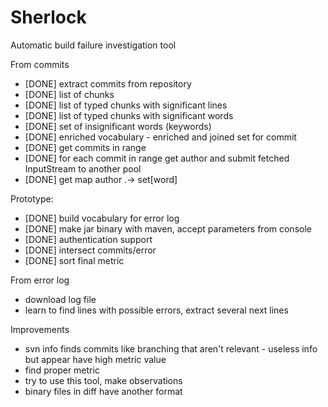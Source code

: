 # Sherlock
Automatic build failure investigation tool

From commits
- [DONE] extract commits from repository
- [DONE] list of chunks
- [DONE] list of typed chunks with significant lines
- [DONE] list of typed chunks with significant words
- [DONE] set of insignificant words (keywords)
- [DONE] enriched vocabulary - enriched and joined set for commit
- [DONE] get commits in range
- [DONE] for each commit in range get author and submit fetched InputStream to another pool
- [DONE] get map author .-> set[word]

Prototype:
- [DONE] build vocabulary for error log
- [DONE] make jar binary with maven, accept parameters from console
- [DONE] authentication support
- [DONE] intersect commits/error
- [DONE] sort final metric

From error log
- download log file
- learn to find lines with possible errors, extract several next lines

Improvements
- svn info finds commits like branching that aren't relevant - useless info but appear have high metric value
- find proper metric
- try to use this tool, make observations
- binary files in diff have another format